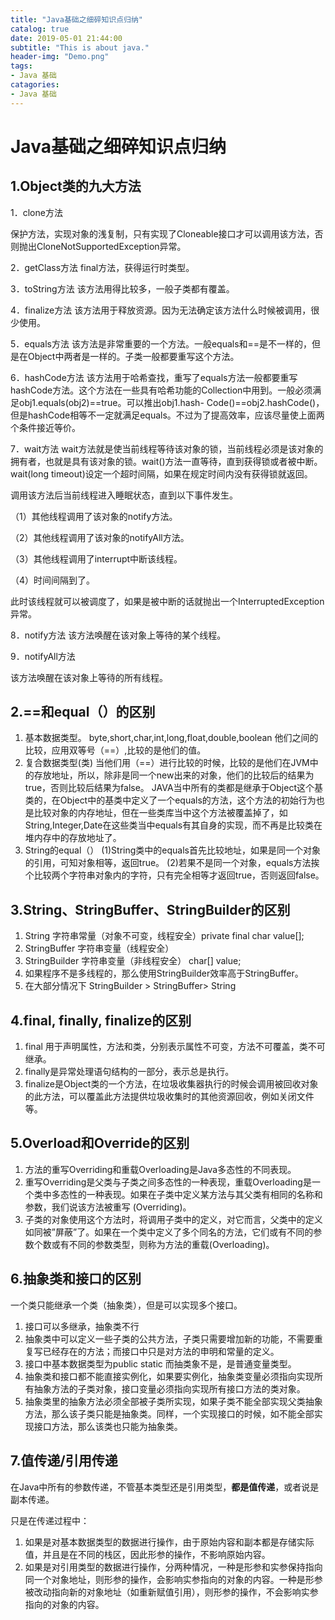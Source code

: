 ```yaml
---
title: "Java基础之细碎知识点归纳"
catalog: true
date: 2019-05-01 21:44:00
subtitle: "This is about java."
header-img: "Demo.png"
tags:
- Java 基础
catagories:
- Java 基础
---
```


# Java基础之细碎知识点归纳

## 1.Object类的九大方法

1．clone方法

保护方法，实现对象的浅复制，只有实现了Cloneable接口才可以调用该方法，否则抛出CloneNotSupportedException异常。

2．getClass方法
final方法，获得运行时类型。

3．toString方法
该方法用得比较多，一般子类都有覆盖。

4．finalize方法
该方法用于释放资源。因为无法确定该方法什么时候被调用，很少使用。

5．equals方法
该方法是非常重要的一个方法。一般equals和==是不一样的，但是在Object中两者是一样的。子类一般都要重写这个方法。

6．hashCode方法
该方法用于哈希查找，重写了equals方法一般都要重写hashCode方法。这个方法在一些具有哈希功能的Collection中用到。一般必须满足obj1.equals(obj2)==true。可以推出obj1.hash- Code()==obj2.hashCode()，但是hashCode相等不一定就满足equals。不过为了提高效率，应该尽量使上面两个条件接近等价。

7．wait方法
wait方法就是使当前线程等待该对象的锁，当前线程必须是该对象的拥有者，也就是具有该对象的锁。wait()方法一直等待，直到获得锁或者被中断。wait(long timeout)设定一个超时间隔，如果在规定时间内没有获得锁就返回。

调用该方法后当前线程进入睡眠状态，直到以下事件发生。

（1）其他线程调用了该对象的notify方法。

（2）其他线程调用了该对象的notifyAll方法。

（3）其他线程调用了interrupt中断该线程。

（4）时间间隔到了。

此时该线程就可以被调度了，如果是被中断的话就抛出一个InterruptedException异常。

8．notify方法
该方法唤醒在该对象上等待的某个线程。

9．notifyAll方法

该方法唤醒在该对象上等待的所有线程。

## 2.==和equal（）的区别

1. 基本数据类型。 
   byte,short,char,int,long,float,double,boolean 他们之间的比较，应用双等号（==）,比较的是他们的值。
2. 复合数据类型(类) 
   当他们用（==）进行比较的时候，比较的是他们在JVM中的存放地址，所以，除非是同一个new出来的对象，他们的比较后的结果为true，否则比较后结果为false。 JAVA当中所有的类都是继承于Object这个基类的，在Object中的基类中定义了一个equals的方法，这个方法的初始行为也是比较对象的内存地址，但在一些类库当中这个方法被覆盖掉了，如String,Integer,Date在这些类当中equals有其自身的实现，而不再是比较类在堆内存中的存放地址了。
3. String的equal（） 
   (1)String类中的equals首先比较地址，如果是同一个对象的引用，可知对象相等，返回true。 
   (2)若果不是同一个对象，equals方法挨个比较两个字符串对象内的字符，只有完全相等才返回true，否则返回false。

## 3.String、StringBuffer、StringBuilder的区别

1. String 字符串常量（对象不可变，线程安全）private final char value[]; 
2. StringBuffer 字符串变量（线程安全） 
3. StringBuilder 字符串变量（非线程安全） char[] value; 
4. 如果程序不是多线程的，那么使用StringBuilder效率高于StringBuffer。 
5. 在大部分情况下 StringBuilder > StringBuffer> String

## 4.final, finally, finalize的区别

1. final 用于声明属性，方法和类，分别表示属性不可变，方法不可覆盖，类不可继承。
2. finally是异常处理语句结构的一部分，表示总是执行。
3. finalize是Object类的一个方法，在垃圾收集器执行的时候会调用被回收对象的此方法，可以覆盖此方法提供垃圾收集时的其他资源回收，例如关闭文件等。

## 5.Overload和Override的区别

1. 方法的重写Overriding和重载Overloading是Java多态性的不同表现。
2. 重写Overriding是父类与子类之间多态性的一种表现，重载Overloading是一个类中多态性的一种表现。如果在子类中定义某方法与其父类有相同的名称和参数，我们说该方法被重写 (Overriding)。
3. 子类的对象使用这个方法时，将调用子类中的定义，对它而言，父类中的定义如同被”屏蔽”了。如果在一个类中定义了多个同名的方法，它们或有不同的参数个数或有不同的参数类型，则称为方法的重载(Overloading)。

## 6.抽象类和接口的区别

一个类只能继承一个类（抽象类），但是可以实现多个接口。 

1. 接口可以多继承，抽象类不行 
2. 抽象类中可以定义一些子类的公共方法，子类只需要增加新的功能，不需要重复写已经存在的方法；而接口中只是对方法的申明和常量的定义。 
3. 接口中基本数据类型为public static 而抽类象不是，是普通变量类型。 
4. 抽象类和接口都不能直接实例化，如果要实例化，抽象类变量必须指向实现所有抽象方法的子类对象，接口变量必须指向实现所有接口方法的类对象。 
5. 抽象类里的抽象方法必须全部被子类所实现，如果子类不能全部实现父类抽象方法，那么该子类只能是抽象类。同样，一个实现接口的时候，如不能全部实现接口方法，那么该类也只能为抽象类。

## 7.值传递/引用传递

在Java中所有的参数传递，不管基本类型还是引用类型，**都是值传递**，或者说是副本传递。

只是在传递过程中：

1. 如果是对基本数据类型的数据进行操作，由于原始内容和副本都是存储实际值，并且是在不同的栈区，因此形参的操作，不影响原始内容。
2. 如果是对引用类型的数据进行操作，分两种情况，一种是形参和实参保持指向同一个对象地址，则形参的操作，会影响实参指向的对象的内容。一种是形参被改动指向新的对象地址（如重新赋值引用），则形参的操作，不会影响实参指向的对象的内容。